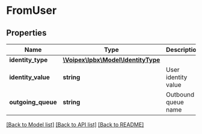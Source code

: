 # FromUser

## Properties
Name | Type | Description | Notes
------------ | ------------- | ------------- | -------------
**identity_type** | [**\Voipex\Ipbx\Model\IdentityType**](IdentityType.md) |  | 
**identity_value** | **string** | User identity value | 
**outgoing_queue** | **string** | Outbound queue name | [optional] 

[[Back to Model list]](../../README.md#documentation-for-models) [[Back to API list]](../../README.md#documentation-for-api-endpoints) [[Back to README]](../../README.md)

